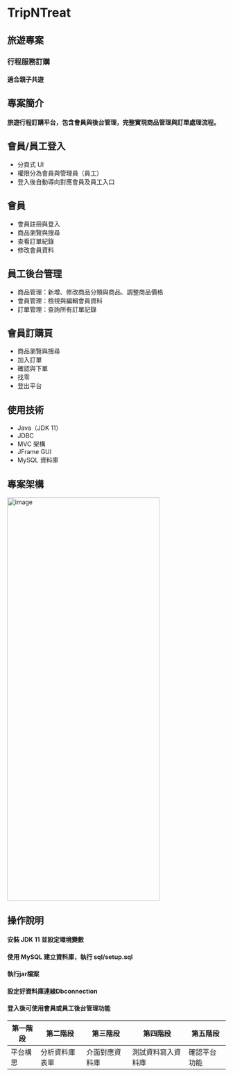 # TripNTreat
## 旅遊專案
### 行程服務訂購
#### 適合親子共遊


## 專案簡介
#### 旅遊行程訂購平台，包含會員與後台管理，完整實現商品管理與訂單處理流程。


## 會員/員工登入
- 分頁式 UI
- 權限分為會員與管理員（員工）
- 登入後自動導向對應會員及員工入口


## 會員
- 會員註冊與登入
- 商品瀏覽與搜尋
- 查看訂單紀錄
- 修改會員資料


## 員工後台管理
- 商品管理：新增、修改商品分類與商品、調整商品價格
- 會員管理：檢視與編輯會員資料
- 訂單管理：查詢所有訂單記錄


## 會員訂購頁
- 商品瀏覽與搜尋
- 加入訂單
- 確認與下單
- 找零
- 登出平台


## 使用技術
- Java（JDK 11）
- JDBC
- MVC 架構
- JFrame GUI
- MySQL 資料庫

## 專案架構
<img width="351" height="929" alt="image" src="https://github.com/user-attachments/assets/5f2695fb-3b19-491a-a9a6-0b29fd772141" />


## 操作說明
#### 安裝 JDK 11 並設定環境變數
#### 使用 MySQL 建立資料庫，執行 sql/setup.sql
#### 執行jar檔案
#### 設定好資料庫連線Dbconnection
#### 登入後可使用會員或員工後台管理功能



| 第一階段                |   第二階段       | 第三階段           | 第四階段          | 第五階段        | 
| ----------------------- | ---------------| ------------------ |------------------|----------------|
| 平台構思                |  分析資料庫表單  | 介面對應資料庫      | 測試資料寫入資料庫 | 確認平台功能    |



